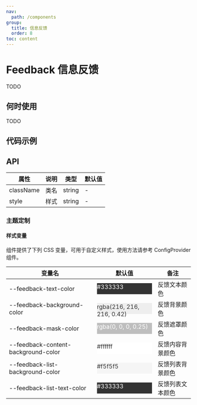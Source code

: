 ```yaml
---
nav:
  path: /components
group:
  title: 信息反馈
  order: 8
toc: content
---
```


# Feedback 信息反馈

TODO

## 何时使用

TODO

## 代码示例

<!-- <code src='pages/Feedback/index'></code> -->

## API

| 属性      | 说明 | 类型   | 默认值 |
| --------- | ---- | ------ | ------ |
| className | 类名 | string | -      |
| style     | 样式 | string | -      |

### 主题定制

#### 样式变量

组件提供了下列 CSS 变量，可用于自定义样式，使用方法请参考 ConfigProvider 组件。

| 变量名                              | 默认值                                                                                                                                | 备注             |
| ----------------------------------- | ------------------------------------------------------------------------------------------------------------------------------------- | ---------------- |
| --feedback-text-color               | <div style="width: 150px; height: 30px; background-color: #333333; color: #FFFFFF;">#333333</div>                                     | 反馈文本颜色     |
| --feedback-background-color         | <div style="width: 150px; height: 30px; background-color: rgba(216, 216, 216, 0.42); color: #333333;">rgba(216, 216, 216, 0.42)</div> | 反馈背景颜色     |
| --feedback-mask-color               | <div style="width: 150px; height: 30px; background-color: rgba(0, 0, 0, 0.25); color: #FFFFFF;">rgba(0, 0, 0, 0.25)</div>             | 反馈遮罩颜色     |
| --feedback-content-background-color | <div style="width: 150px; height: 30px; background-color: #ffffff; color: #333333;">#ffffff</div>                                     | 反馈内容背景颜色 |
| --feedback-list-background-color    | <div style="width: 150px; height: 30px; background-color: #f5f5f5; color: #333333;">#f5f5f5</div>                                     | 反馈列表背景颜色 |
| --feedback-list-text-color          | <div style="width: 150px; height: 30px; background-color: #333333; color: #FFFFFF;">#333333</div>                                     | 反馈列表文本颜色 |
